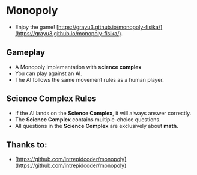 # Monopoly

- Enjoy the game! [https://grayu3.github.io/monopoly-fisika/](https://grayu3.github.io/monopoly-fisika/).

## Gameplay
- A Monopoly implementation with **science complex**
- You can play against an AI.
- The AI follows the same movement rules as a human player.

## Science Complex Rules
- If the AI lands on the **Science Complex**, it will always answer correctly.
- The **Science Complex** contains multiple-choice questions.
- All questions in the **Science Complex** are exclusively about **math**.

## Thanks to: 
- [https://github.com/intrepidcoder/monopoly](https://github.com/intrepidcoder/monopoly)



